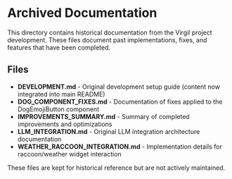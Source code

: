 # Archived Documentation

This directory contains historical documentation from the Virgil project development. These files document past implementations, fixes, and features that have been completed.

## Files

- **DEVELOPMENT.md** - Original development setup guide (content now integrated into main README)
- **DOG_COMPONENT_FIXES.md** - Documentation of fixes applied to the DogEmojiButton component
- **IMPROVEMENTS_SUMMARY.md** - Summary of completed improvements and optimizations
- **LLM_INTEGRATION.md** - Original LLM integration architecture documentation
- **WEATHER_RACCOON_INTEGRATION.md** - Implementation details for raccoon/weather widget interaction

These files are kept for historical reference but are not actively maintained.